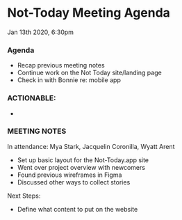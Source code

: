 # Not-Today Meeting Agenda

Jan 13th 2020, 6:30pm

### Agenda
* Recap previous meeting notes
* Continue work on the Not Today site/landing page
* Check in with Bonnie re: mobile app

### ACTIONABLE:
* 

### MEETING NOTES
In attendance:  Mya Stark, Jacquelin Coronilla, Wyatt Arent

* Set up basic layout for the Not-Today.app site
* Went over project overview with newcomers
* Found previous wireframes in Figma
* Discussed other ways to collect stories

Next Steps:

* Define what content to put on the website
